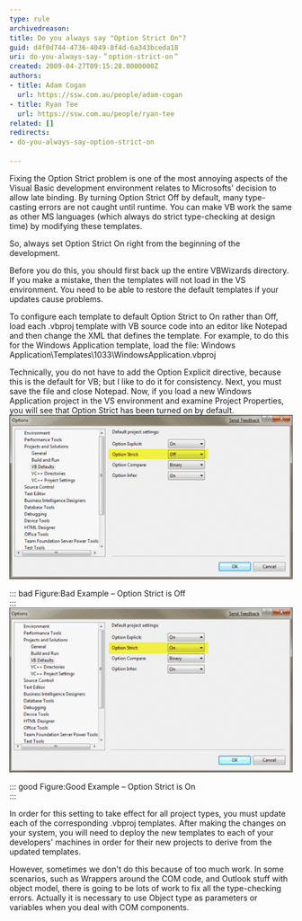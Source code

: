 ```yaml
---
type: rule
archivedreason: 
title: Do you always say "Option Strict On"?
guid: d4f0d744-4736-4049-8f4d-6a343bceda18
uri: do-you-always-say-＂option-strict-on＂
created: 2009-04-27T09:15:28.0000000Z
authors:
- title: Adam Cogan
  url: https://ssw.com.au/people/adam-cogan
- title: Ryan Tee
  url: https://ssw.com.au/people/ryan-tee
related: []
redirects:
- do-you-always-say-option-strict-on

---
```


Fixing the Option Strict problem is one of the most annoying aspects of the Visual Basic development environment relates to Microsofts' decision to allow late binding. By turning Option Strict Off by default, many type-casting errors are not caught until runtime. You can make VB work the same as other MS languages (which always do strict type-checking at design time) by modifying these templates.   
<!--endintro-->

So, always set Option Strict On right from the beginning of the development.

Before you do this, you should first back up the entire VBWizards directory. If you make a mistake, then the templates will not load in the VS environment. You need to be able to restore the default templates if your updates cause problems.

To configure each template to default Option Strict to On rather than Off, load each .vbproj template with VB source code into an editor like Notepad and then change the XML that defines the template. For example, to do this for the Windows Application template, load the file: Windows Application\Templates\1033\WindowsApplication.vbproj

Technically, you do not have to add the Option Explicit directive, because this is the default for VB; but I like to do it for consistency. Next, you must save the file and close Notepad. Now, if you load a new Windows Application project in the VS environment and examine Project Properties, you will see that Option Strict has been turned on by default.
![](OptionStrictOff_Newsmall.gif) 

::: bad
Figure:Bad Example – Option Strict is Off  
:::
![](OptionStrictOn_Newsmall.gif) 

::: good
Figure:Good Example – Option Strict is On  
:::

In order for this setting to take effect for all project types, you must update each of the corresponding .vbproj templates. After making the changes on your system, you will need to deploy the new templates to each of your developers' machines in order for their new projects to derive from the updated templates.

However, sometimes we don't do this because of too much work. In some scenarios, such as Wrappers around the COM code, and Outlook stuff with object model, there is going to be lots of work to fix all the type-checking errors. Actually it is necessary to use Object type as parameters or variables when you deal with COM components.
